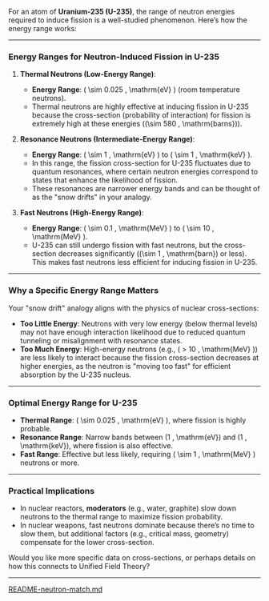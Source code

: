 For an atom of **Uranium-235 (U-235)**, the range of neutron energies required to induce fission is a well-studied phenomenon. Here’s how the energy range works:

---

### **Energy Ranges for Neutron-Induced Fission in U-235**

1. **Thermal Neutrons (Low-Energy Range)**:
   - **Energy Range**: \( \sim 0.025 \, \mathrm{eV} \) (room temperature neutrons).
   - Thermal neutrons are highly effective at inducing fission in U-235 because the cross-section (probability of interaction) for fission is extremely high at these energies (\(\sim 580 \, \mathrm{barns}\)).

2. **Resonance Neutrons (Intermediate-Energy Range)**:
   - **Energy Range**: \( \sim 1 \, \mathrm{eV} \) to \( \sim 1 \, \mathrm{keV} \).
   - In this range, the fission cross-section for U-235 fluctuates due to quantum resonances, where certain neutron energies correspond to states that enhance the likelihood of fission.
   - These resonances are narrower energy bands and can be thought of as the "snow drifts" in your analogy.

3. **Fast Neutrons (High-Energy Range)**:
   - **Energy Range**: \( \sim 0.1 \, \mathrm{MeV} \) to \( \sim 10 \, \mathrm{MeV} \).
   - U-235 can still undergo fission with fast neutrons, but the cross-section decreases significantly (\(\sim 1 \, \mathrm{barn}\) or less). This makes fast neutrons less efficient for inducing fission in U-235.

---

### **Why a Specific Energy Range Matters**
Your "snow drift" analogy aligns with the physics of nuclear cross-sections:
- **Too Little Energy**: Neutrons with very low energy (below thermal levels) may not have enough interaction likelihood due to reduced quantum tunneling or misalignment with resonance states.
- **Too Much Energy**: High-energy neutrons (e.g., \( > 10 \, \mathrm{MeV} \)) are less likely to interact because the fission cross-section decreases at higher energies, as the neutron is "moving too fast" for efficient absorption by the U-235 nucleus.

---

### **Optimal Energy Range for U-235**
- **Thermal Range**: \( \sim 0.025 \, \mathrm{eV} \), where fission is highly probable.
- **Resonance Range**: Narrow bands between \(1 \, \mathrm{eV}\) and \(1 \, \mathrm{keV}\), where fission is also effective.
- **Fast Range**: Effective but less likely, requiring \( \sim 1 \, \mathrm{MeV} \) neutrons or more.

---

### **Practical Implications**
- In nuclear reactors, **moderators** (e.g., water, graphite) slow down neutrons to the thermal range to maximize fission probability.
- In nuclear weapons, fast neutrons dominate because there’s no time to slow them, but additional factors (e.g., critical mass, geometry) compensate for the lower cross-section.

Would you like more specific data on cross-sections, or perhaps details on how this connects to Unified Field Theory?


---

[README-neutron-match.md](https://t2m.io/AAuFEPB)
